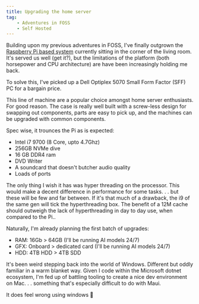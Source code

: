 ```yaml
---
title: Upgrading the home server
tag:
    - Adventures in FOSS
    - Self Hosted
---
```


Building upon my previous adventures in FOSS, I've finally outgrown the [Raspberry Pi based system](https://tonyedwardspz.co.uk/blog/adventures-in-foss-the-journey-begins/) currently sitting in the corner of the living room. It's served us well (get it?), but the limitations of the platform (both horsepower and CPU architecture) are have been increasingly holding me back. 

To solve this, I've picked up a Dell Optiplex 5070 Small Form Factor (SFF) PC for a bargain price. 

This line of machine are a popular choice amongst home server enthusiasts. For good reason. The case is really well built with a screw-less design for swapping out components, parts are easy to pick up, and the machines can be upgraded with common components.

Spec wise, it trounces the Pi as is expected:

- Intel i7 9700 (8 Core, upto 4.7Ghz)
- 256GB NVMe dive
- 16 GB DDR4 ram
- DVD Writer
- A soundcard that doesn't butcher audio quality
- Loads of ports

The only thing I wish it has was hyper threading on the processor. This would make a decent difference in performance for some tasks. . . but these will be few and far between. If it's that much of a drawback, the i9 of the same gen will tick the hyperthreading box. The benefit of a 12M cache should outweigh the lack of hyperthreading in day to day use, when compared to the Pi..

Naturally, I'm already planning the first batch of upgrades:

- RAM: 16Gb > 64GB (I'll be running AI models 24/7)
- GFX: Onboard > dedicated card (I'll be running AI models 24/7)
- HDD: 4TB HDD > 4TB SDD

It's been weird stepping back into the world of Windows. Different but oddly familiar in a warm blanket way. Given I code within the Microsoft dotnet ecosystem, I'm fed up of battling tooling to create a nice dev environment on Mac. . . something that's especially difficult to do with Maui.

It does feel wrong using windows 🤮
